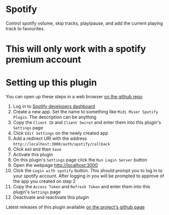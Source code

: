 # Spotify

Control spotify volume, skip tracks, play/pause, and add the current playing track to favourites.

# This will only work with a spotify premium account

# Setting up this plugin

You can open up these steps in a web browser [on the github repo](https://github.com/Jaggernaut555/midi-mixer-spotify/blob/main/README.md#setting-up-this-plugin)

1. Log in to [Spotify developers dashboard](https://developer.spotify.com/dashboard/)
2. Create a new app. Set the name to something like `Midi Mixer Spotify Plugin`. The description can be anything
3. Copy the `Client ID` and `Client Secret` and enter them into this plugin's `Settings` page
4. Click `Edit Settings` on the newly created app
5. Add a redirect URI with the address `http://localhost:3000/auth/spotify/callback`
6. Click `Add` and then `Save`
7. Activate this plugin
8. On this plugin's `Settings` page click the `Run Login Server` button
9. Open the webpage [http://localhost:3000](http://localhost:3000)
10. Click the `Login with spotify` button. This should prompt you to log in to your spotify account. After logging in you will be prompted to approve of the app you created on step 2
11. Copy the `Access Token` and `Refresh Token` and enter them into this plugin's `Settings` page
12. Deactivate and reactivate this plugin

Latest releases of this plugin available [on the project's github page](https://github.com/Jaggernaut555/midi-mixer-spotify/releases/latest)
